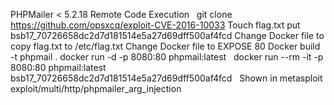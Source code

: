 PHPMailer < 5.2.18 Remote Code Execution 
 
git clone 
https://github.com/opsxcq/exploit-CVE-2016-10033
Touch flag.txt put bsb17_70726658dc2d7d181514e5a27d69dff500af4fcd
Change Docker file to copy flag.txt to /etc/flag.txt
Change Docker file to EXPOSE 80
Docker build -t phpmail .
docker run -d -p 8080:80 phpmail:latest
 
docker run --rm -it -p 8080:80 phpmail:latest
 
bsb17_70726658dc2d7d181514e5a27d69dff500af4fcd
 
Shown in metasploit
exploit/multi/http/phpmailer_arg_injection
